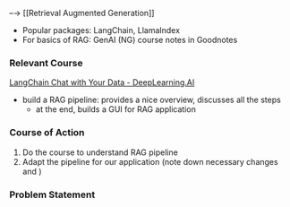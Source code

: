 –→ [[Retrieval Augmented Generation]]
- Popular packages: LangChain, LlamaIndex
- For basics of RAG: GenAI (NG) course notes in Goodnotes
### Relevant Course
[LangChain Chat with Your Data - DeepLearning.AI](https://learn.deeplearning.ai/courses/langchain-chat-with-your-data/lesson/1/introduction) 
- build a RAG pipeline:  provides a nice overview, discusses all the steps 
	- at the end, builds a GUI for RAG application

### Course of Action 
1. Do the course to understand RAG pipeline
2. Adapt the pipeline for our application (note down necessary changes and )



### Problem Statement

